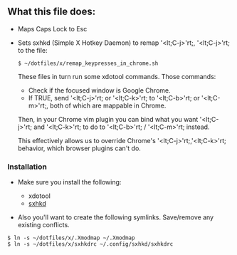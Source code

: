 ## What this file does:

- Maps Caps Lock to Esc
- Sets sxhkd (Simple X Hotkey Daemon) to remap '<lt;C-j>'rt;, '<lt;C-j>'rt; to the file:
  ```
  $ ~/dotfiles/x/remap_keypresses_in_chrome.sh
  ```

  These files in turn run some xdotool commands. Those commands:
    - Check if the focused window is Google Chrome.
    - If TRUE, send '<lt;C-j>'rt; or '<lt;C-k>'rt; to '<lt;C-b>'rt; or '<lt;C-m>'rt;, both of which are mappable
      in Chrome. 
     
  Then, in your Chrome vim plugin you can bind what you want '<lt;C-j>'rt; and '<lt;C-k>'rt; to
  do to '<lt;C-b>'rt; / '<lt;C-m>'rt; instead.  
   
  This effectively allows us to override Chrome's '<lt;C-j>'rt;,'<lt;C-k>'rt; behavior, which
  browser plugins can't do.


### Installation

- Make sure you install the following:
  
  - xdotool
  - [sxhkd](https://github.com/baskerville/sxhkd)

- Also you'll want to create the following symlinks. Save/remove any existing
conflicts.

```
$ ln -s ~/dotfiles/x/.Xmodmap ~/.Xmodmap
$ ln -s ~/dotfiles/x/sxhkdrc ~/.config/sxhkd/sxhkdrc
```


